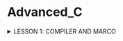# Advanced_C
<details><summary>LESSON 1: COMPILER AND MARCO</summary>
</p>
  
## LESSON 1: COMPILER AND MARCO
